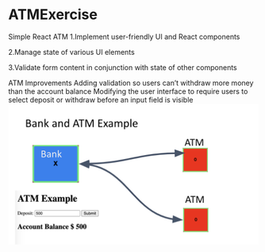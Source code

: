 # ATMExercise
Simple React ATM
 1.Implement user-friendly UI and React components

 2.Manage state of various UI elements

 3.Validate form content in conjunction with state of other components

ATM Improvements
Adding validation so users can’t withdraw more money than the account balance
Modifying the user interface to require users to select deposit or withdraw before an input field is visible
<img src="./atm.png" />
